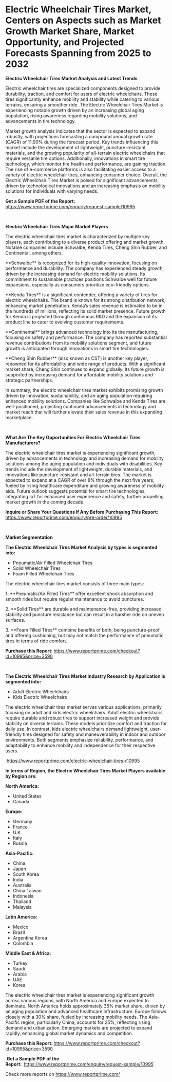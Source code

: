 <p><h1>Electric Wheelchair Tires Market, Centers on Aspects such as Market Growth Market Share, Market Opportunity, and Projected Forecasts Spanning from 2025 to 2032</h1></p><p><strong>Electric Wheelchair Tires Market Analysis and Latest Trends</strong></p>
<p><p>Electric wheelchair tires are specialized components designed to provide durability, traction, and comfort for users of electric wheelchairs. These tires significantly enhance mobility and stability while catering to various terrains, ensuring a smoother ride. The Electric Wheelchair Tires Market is experiencing notable growth driven by an increasing global aging population, rising awareness regarding mobility solutions, and advancements in tire technology.</p><p>Market growth analysis indicates that the sector is expected to expand robustly, with projections forecasting a compound annual growth rate (CAGR) of 11.90% during the forecast period. Key trends influencing this market include the development of lightweight, puncture-resistant materials, and the growing popularity of all-terrain electric wheelchairs that require versatile tire options. Additionally, innovations in smart tire technology, which monitor tire health and performance, are gaining traction. The rise of e-commerce platforms is also facilitating easier access to a variety of electric wheelchair tires, enhancing consumer choice. Overall, the Electric Wheelchair Tires Market is poised for significant advancements, driven by technological innovations and an increasing emphasis on mobility solutions for individuals with varying needs.</p></p>
<p><strong>Get a Sample PDF of the Report:&nbsp;</strong> <a href="https://www.reportprime.com/enquiry/request-sample/10995?utm_campaign=2655&utm_medium=2&utm_source=Github&utm_content=ia&utm_term=20032025&utm_id=electric-wheelchair-tires">https://www.reportprime.com/enquiry/request-sample/10995</a></p>
<p>&nbsp;</p>
<p><strong>Electric Wheelchair Tires Major Market Players</strong></p>
<p><p>The electric wheelchair tires market is characterized by multiple key players, each contributing to a diverse product offering and market growth. Notable companies include Schwalbe, Kenda Tires, Cheng Shin Rubber, and Continental, among others.</p><p>**Schwalbe** is recognized for its high-quality innovation, focusing on performance and durability. The company has experienced steady growth, driven by the increasing demand for electric mobility solutions. Its commitment to sustainable practices positions Schwalbe well for future expansions, especially as consumers prioritize eco-friendly options.</p><p>**Kenda Tires** is a significant contender, offering a variety of tires for electric wheelchairs. The brand is known for its strong distribution network, enhancing market penetration. Kenda’s sales revenue is estimated to be in the hundreds of millions, reflecting its solid market presence. Future growth for Kenda is projected through continuous R&D and the expansion of its product line to cater to evolving customer requirements.</p><p>**Continental** brings advanced technology into its tire manufacturing, focusing on safety and performance. The company has reported substantial revenue contributions from its mobility solutions segment, and future growth is anticipated through innovations in smart tire technologies.</p><p>**Cheng Shin Rubber** (also known as CST) is another key player, renowned for its affordability and wide range of products. With a significant market share, Cheng Shin continues to expand globally. Its future growth is supported by increasing demand for affordable mobility solutions and strategic partnerships.</p><p>In summary, the electric wheelchair tires market exhibits promising growth driven by innovation, sustainability, and an aging population requiring enhanced mobility solutions. Companies like Schwalbe and Kenda Tires are well-positioned, projecting continued advancements in technology and market reach that will further elevate their sales revenue in this expanding marketplace.</p></p>
<p>&nbsp;</p>
<p><strong>What Are The Key Opportunities For Electric Wheelchair Tires Manufacturers?</strong></p>
<p><p>The electric wheelchair tires market is experiencing significant growth, driven by advancements in technology and increasing demand for mobility solutions among the aging population and individuals with disabilities. Key trends include the development of lightweight, durable materials, and innovations like puncture-resistant and all-terrain tires. The market is expected to expand at a CAGR of over 8% through the next five years, fueled by rising healthcare expenditure and growing awareness of mobility aids. Future outlook suggests potential for smart tire technologies, integrating IoT for enhanced user experience and safety, further propelling market growth in the coming decade.</p></p>
<p><strong>Inquire or Share Your Questions If Any Before Purchasing This Report:</strong> <a href="https://www.reportprime.com/enquiry/pre-order/10995?utm_campaign=2655&utm_medium=2&utm_source=Github&utm_content=ia&utm_term=20032025&utm_id=electric-wheelchair-tires">https://www.reportprime.com/enquiry/pre-order/10995</a></p>
<p>&nbsp;</p>
<p><strong>Market Segmentation</strong></p>
<p><strong>The Electric Wheelchair Tires Market Analysis by types is segmented into:</strong></p>
<p><ul><li>Pneumatic/Air Filled Wheelchair Tires</li><li>Solid Wheelchair Tires</li><li>Foam Filled Wheelchair Tires</li></ul></p>
<p><p>The electric wheelchair tires market consists of three main types: </p><p>1. **Pneumatic/Air Filled Tires** offer excellent shock absorption and smooth rides but require regular maintenance to avoid punctures. </p><p>2. **Solid Tires** are durable and maintenance-free, providing increased stability and puncture resistance but can result in a harsher ride on uneven surfaces. </p><p>3. **Foam Filled Tires** combine benefits of both, being puncture-proof and offering cushioning, but may not match the performance of pneumatic tires in terms of ride comfort.</p></p>
<p><strong>Purchase this Report:&nbsp;</strong><a href="https://www.reportprime.com/checkout?id=10995&price=3590&utm_campaign=2655&utm_medium=2&utm_source=Github&utm_content=ia&utm_term=20032025&utm_id=electric-wheelchair-tires">https://www.reportprime.com/checkout?id=10995&price=3590</a></p>
<p>&nbsp;</p>
<p><strong>The Electric Wheelchair Tires Market Industry Research by Application is segmented into:</strong></p>
<p><ul><li>Adult Electric Wheelchairs</li><li>Kids Electric Wheelchairs</li></ul></p>
<p><p>The electric wheelchair tires market serves various applications, primarily focusing on adult and kids electric wheelchairs. Adult electric wheelchairs require durable and robust tires to support increased weight and provide stability on diverse terrains. These models prioritize comfort and traction for daily use. In contrast, kids electric wheelchairs demand lightweight, user-friendly tires designed for safety and maneuverability in indoor and outdoor environments. Both segments emphasize reliability, performance, and adaptability to enhance mobility and independence for their respective users.</p></p>
<p><a href="https://www.reportprime.com/electric-wheelchair-tires-r10995?utm_campaign=2655&utm_medium=2&utm_source=Github&utm_content=ia&utm_term=20032025&utm_id=electric-wheelchair-tires">&nbsp;https://www.reportprime.com/electric-wheelchair-tires-r10995</a></p>
<p><strong>In terms of Region, the Electric Wheelchair Tires Market Players available by Region are:</strong></p>
<p>
    <p> <strong> North America: </strong>
        <ul>
            <li>United States</li>
            <li>Canada</li>
        </ul>
        </p> 
    <p> <strong> Europe: </strong>
        <ul>
            <li>Germany</li>
            <li>France</li>
            <li>U.K.</li>
            <li>Italy</li>
            <li>Russia</li>
        </ul>
        </p> 
    <p> <strong> Asia-Pacific: </strong>
        <ul>
            <li>China</li>
            <li>Japan</li>
            <li>South Korea</li>
            <li>India</li>
            <li>Australia</li>
            <li>China Taiwan</li>
            <li>Indonesia</li>
            <li>Thailand</li>
            <li>Malaysia</li>
        </ul>
        </p> 
    <p> <strong> Latin America: </strong>
        <ul>
            <li>Mexico</li>
            <li>Brazil</li>
            <li>Argentina Korea</li>
            <li>Colombia</li>
        </ul>
        </p> 
    <p> <strong> Middle East & Africa: </strong>
        <ul>
            <li>Turkey</li>
            <li>Saudi</li>
            <li>Arabia</li>
            <li>UAE</li>
            <li>Korea</li>
        </ul>
    </p>
    </p>
<p><p>The electric wheelchair tires market is experiencing significant growth across various regions, with North America and Europe expected to dominate. North America holds approximately 35% market share, driven by an aging population and advanced healthcare infrastructure. Europe follows closely with a 30% share, fueled by increasing mobility needs. The Asia-Pacific region, particularly China, accounts for 25%, reflecting rising demand and urbanization. Emerging markets are projected to expand rapidly, enhancing global market dynamics and competition.</p></p>
<p><strong>Purchase this Report: </strong><a href="https://www.reportprime.com/checkout?id=10995&price=3590&utm_campaign=2655&utm_medium=2&utm_source=Github&utm_content=ia&utm_term=20032025&utm_id=electric-wheelchair-tires">https://www.reportprime.com/checkout?id=10995&price=3590</a></p>
<p>&nbsp;<strong>Get a Sample PDF of the Report:&nbsp;&nbsp;</strong><a href="https://www.reportprime.com/enquiry/request-sample/10995?utm_campaign=2655&utm_medium=2&utm_source=Github&utm_content=ia&utm_term=20032025&utm_id=electric-wheelchair-tires">https://www.reportprime.com/enquiry/request-sample/10995</a></p>
<p><strong></strong></p>
<p>Check more reports on <a href="https://www.reportprime.com/?utm_campaign=2655&utm_medium=2&utm_source=Github&utm_content=ia&utm_term=20032025&utm_id=electric-wheelchair-tires">https://www.reportprime.com/</a></p>